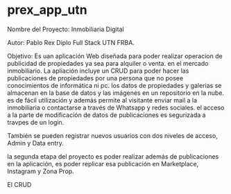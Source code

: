 # prex_app_utn

Nombre del Proyecto: Inmobiliaria Digital

Autor: Pablo Rex Diplo Full Stack UTN FRBA.

Objetivo: Es uan aplicación Web diseñada para poder realizar operacion de publicidad de propiedades ya sea para alquiler o venta. en el mercado inmobiliario.
La apliación incluye un CRUD para poder hacer las publicaciones de propiedades por una persona que no posee conocimientos de informática ni pc.
los datos de propiedades y galerias se almacenan en la base de datos y las imágenes en un repositorio en la nube.
es de fácil utilización y además permite al visitante enviar mail a la inmobiliaria o contactarse a través de Whatsapp y redes sociales.
el acceso a la parte de modificación de datos de publicaciones es segurizada a travpes de un login.

También se pueden registrar nuevos usuarios con dos niveles de acceso, Admin y Data entry.

la segunda etapa del proyecto es poder realizar además de publicaciones en la aplicación, es poder replicar esa publicación en Marketplace, Instagram y Zona Prop.

El CRUD

